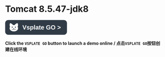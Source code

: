 # Tomcat 8.5.47-jdk8

<a href="https://www.vsplate.com/?docker-compose=https://github.com/vsplate/dcenvs/tomcat/8.5.47-jdk8"><img alt="VSPLATE GO" src="https://raw.githubusercontent.com/vsplate/images/master/vsgo_btn.png" width="200px"></a>

**Click the `VSPLATE GO` button to launch a demo online / 点击`VSPLATE GO`按钮创建在线环境**